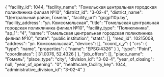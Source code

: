 {
    "facility_id": 1044,
    "facility_name": "Гомельская центральная городская поликлиника филиал №10",
    "district_id": "3-02-4",
    "district_name": "Центральный район, Гомель",
    "facility_url": "gcgpf10p.by",
    "facility_address": "ул. Комсомольская",
    "title": "Гомельская центральная городская поликлиника филиал №10",
    "facility_type": "Поликлиника",
    "ap_1": "4",
    "name": "Гомельская центральная городская поликлиника филиал №10",
    "state": "public institution",
    "stats": [],
    "med_id": 10215008,
    "address": "ул. Комсомольская",
    "devices": [],
    "coord_x_y": {
        "crs": {
            "type": "name",
            "properties": {
                "name": "EPSG:4326"
            }
        },
        "type": "Point",
        "coordinates": [
            31.0076,
            52.4326
        ]
    },
    "job_offers": [],
    "place_name": "Гомель",
    "place_type": "city",
    "division_id": "3-02-4",
    "year_of_closing": null,
    "year_of_opening": "0",
    "healthcare_facility_key": 1044,
    "administrative_division_id": "3-02-4"
}